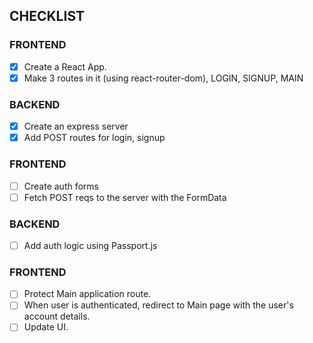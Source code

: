 ## CHECKLIST

### FRONTEND

- [x] Create a React App.
- [x] Make 3 routes in it (using react-router-dom), LOGIN, SIGNUP, MAIN

### BACKEND

- [x] Create an express server
- [x] Add POST routes for login, signup

### FRONTEND

- [ ] Create auth forms
- [ ] Fetch POST reqs to the server with the FormData

### BACKEND

- [ ] Add auth logic using Passport.js

### FRONTEND

- [ ] Protect Main application route.
- [ ] When user is authenticated, redirect to Main page with the user's account details.
- [ ] Update UI.
